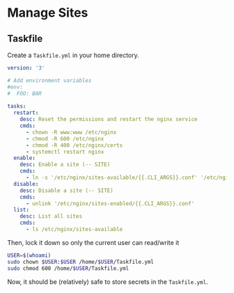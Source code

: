 # Manage Sites

## Taskfile
Create a `Taskfile.yml` in your home directory.
```yaml
version: '3'

# Add environment variables
#env:
#  FOO: BAR
  
tasks:
  restart:
    desc: Reset the permissions and restart the nginx service
    cmds:
      - chown -R www:www /etc/nginx
      - chmod -R 600 /etc/nginx
      - chmod -R 400 /etc/nginx/certs
      - systemctl restart nginx
  enable:
    desc: Enable a site (-- SITE)
    cmds:
      - ln -s '/etc/nginx/sites-available/{{.CLI_ARGS}}.conf' '/etc/nginx/sites-enabled/{{.CLI_ARGS}}.conf'
  disable:
    desc: Disable a site (-- SITE)
    cmds:
      - unlink '/etc/nginx/sites-enabled/{{.CLI_ARGS}}.conf'
  list:
    desc: List all sites
    cmds:
      - ls /etc/nginx/sites-available
```

Then, lock it down so only the current user can read/write it
```bash
USER=$(whoami)
sudo chown $USER:$USER /home/$USER/Taskfile.yml
sudo chmod 600 /home/$USER/Taskfile.yml
```

Now, it should be (relatively) safe to store secrets in the `Taskfile.yml`.

